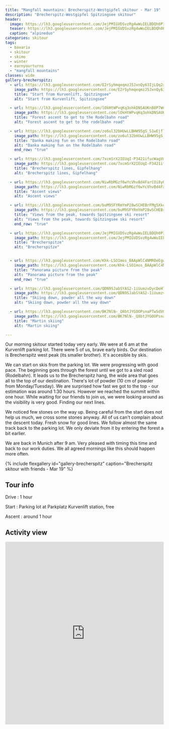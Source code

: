 ```yaml
---
title: "Mangfall mountains: Brecherspitz-Westgipfel skitour - Mar 19"
description: "Brecherspitz-Westgipfel Spitzingsee skitour"
header:
  image: https://lh3.googleusercontent.com/JejPMIGVDSvzRg4wWuIELBDQh0P3vqhzmBdrWXL94GlDQyeGUpKnYCwpqubWejev3A15wjrGYGnZNU73hcnC981KwxS8GbV7MeY4qNVxNFI993ZkBn2u_DaJQzsrJ9hFASZGKl7zIHx-68CJJ3ftD_bQKF0deUumuXKBCQMuEKa9_2NSVXy0WxwwFlmUBEU3VztJy-a8EWXy9lvAFRBn7e5FgByD1f0-XbVGzGs6t8mhxug43eKu57dEfQ8ofYA9Z4wVjBAZjGu1pPa-gEoL73tW5vpHgI32pCXjoT9DK43-RxQyNABpEj7qrQewWcv8nrbg7dUn-__5FYx2F_xQ-xcRNcikR5faDwXnGClUtLzY0Y2FppA7Ip8ze1g0qln3N1zVlhc2ypQL6Nxtq00DqDnBZoNFqmAC7gQlL9vkGZRCWJnflb2_gRKfiiZvUR1fEjmOfraR-TL4yVEdKTfr-qogDtOpTAe2trPU6Hj5X-oIpctOlKYG_mxCNI_tFdFWTryBgsiYOXBkvYEp8lp9_dUBuYh-UT3QpsBVf0LpdEwYD4nl6sm0e4y4NBXGFyryyWZ-GHlPEPZB_A3Udf8XSyKzcwlA1gBm6OzXejucYQKLGEm56IJxhfPaOlAT9C_E7AaIzzQjYYrJk0D-h2jchao3fRU5MSlOy8wNPTOX-ClJ8bLbTYRp8wzVjDAVyG3co5GiGpaI1JLDoSOgXQorlxe_hA=w2054-h1542-no
  teaser: https://lh3.googleusercontent.com/JejPMIGVDSvzRg4wWuIELBDQh0P3vqhzmBdrWXL94GlDQyeGUpKnYCwpqubWejev3A15wjrGYGnZNU73hcnC981KwxS8GbV7MeY4qNVxNFI993ZkBn2u_DaJQzsrJ9hFASZGKl7zIHx-68CJJ3ftD_bQKF0deUumuXKBCQMuEKa9_2NSVXy0WxwwFlmUBEU3VztJy-a8EWXy9lvAFRBn7e5FgByD1f0-XbVGzGs6t8mhxug43eKu57dEfQ8ofYA9Z4wVjBAZjGu1pPa-gEoL73tW5vpHgI32pCXjoT9DK43-RxQyNABpEj7qrQewWcv8nrbg7dUn-__5FYx2F_xQ-xcRNcikR5faDwXnGClUtLzY0Y2FppA7Ip8ze1g0qln3N1zVlhc2ypQL6Nxtq00DqDnBZoNFqmAC7gQlL9vkGZRCWJnflb2_gRKfiiZvUR1fEjmOfraR-TL4yVEdKTfr-qogDtOpTAe2trPU6Hj5X-oIpctOlKYG_mxCNI_tFdFWTryBgsiYOXBkvYEp8lp9_dUBuYh-UT3QpsBVf0LpdEwYD4nl6sm0e4y4NBXGFyryyWZ-GHlPEPZB_A3Udf8XSyKzcwlA1gBm6OzXejucYQKLGEm56IJxhfPaOlAT9C_E7AaIzzQjYYrJk0D-h2jchao3fRU5MSlOy8wNPTOX-ClJ8bLbTYRp8wzVjDAVyG3co5GiGpaI1JLDoSOgXQorlxe_hA=w800-h300-no 
  caption: "alpineduo"
categories: skitour
tags:
  - bavaria
  - skitour
  - skimo
  - winter
  - earnyourturns
  - "mangfall mountains"
classes: wide
gallery-brecherspitz:
  - url: https://lh3.googleusercontent.com/E2rSyhmqeqmzJ5JxnQy63IjLQq2xtRw04KXg5KPn8t1dQiS4gLUDi5-iWhzXh54r52d-EfHyY5IfXUxxXPij49pO5vJTGygoZkS2QbdE5GdjJO4keCugu7L4QXY5IEFnAJnfMCJ2ik_v7Mpz96HrfqdkwmUAD5pDHHStjPDXzkQwq-W5u9tRWIWnaAPmstcA0s9LhZ6-4HRRETOPYy6fd83Q4wIk-UvaaNk75VI_PgDn6rP0wY6l07GLWLexs-eX3yogimD1_dbi7ktF48MNZQUZQNOK-itS-gfxnRJi84LiIakQVsK0Cf9FhlQZGI1jVaKsUM8nhV8nFUp-Q8Z-B9c14sSYURDJXWu0tay6Z6iaQWQHpOm9uo1BlTiCiak0nFWTJrIWyoy8O9JSeCTjJffF5YZtDaDkuunUv-FnodsQtgOkKCbsiGmCfAHaCb0KbhJzWzpLhsdgXY3jUym_URSYVJ5fnx_mdyLFztKMZOZHxc17m3cV6dwxK8BzT744aPZWYlVzOjgKwKYSykofLrhwSJzmHsijVbbIZGwGCtkmL18hdp1JEuK3xbhTKKw4PYYsBhQOWiuIDbOwsqPsYPQ-9tmUzUJaE6IvugfzeyQiZ4KjWeOVExy9qQXAuDbn0jaJKtZ3woOFWOu0aMoxTM3Gl0gCzXV7I8sn8RfCzLDNqOR8Wcfe3cPOUIRt_naZRdy99aWgxBu8HUKWHY5u6djIWQ=w1156-h1540-no
    image_path: https://lh3.googleusercontent.com/E2rSyhmqeqmzJ5JxnQy63IjLQq2xtRw04KXg5KPn8t1dQiS4gLUDi5-iWhzXh54r52d-EfHyY5IfXUxxXPij49pO5vJTGygoZkS2QbdE5GdjJO4keCugu7L4QXY5IEFnAJnfMCJ2ik_v7Mpz96HrfqdkwmUAD5pDHHStjPDXzkQwq-W5u9tRWIWnaAPmstcA0s9LhZ6-4HRRETOPYy6fd83Q4wIk-UvaaNk75VI_PgDn6rP0wY6l07GLWLexs-eX3yogimD1_dbi7ktF48MNZQUZQNOK-itS-gfxnRJi84LiIakQVsK0Cf9FhlQZGI1jVaKsUM8nhV8nFUp-Q8Z-B9c14sSYURDJXWu0tay6Z6iaQWQHpOm9uo1BlTiCiak0nFWTJrIWyoy8O9JSeCTjJffF5YZtDaDkuunUv-FnodsQtgOkKCbsiGmCfAHaCb0KbhJzWzpLhsdgXY3jUym_URSYVJ5fnx_mdyLFztKMZOZHxc17m3cV6dwxK8BzT744aPZWYlVzOjgKwKYSykofLrhwSJzmHsijVbbIZGwGCtkmL18hdp1JEuK3xbhTKKw4PYYsBhQOWiuIDbOwsqPsYPQ-9tmUzUJaE6IvugfzeyQiZ4KjWeOVExy9qQXAuDbn0jaJKtZ3woOFWOu0aMoxTM3Gl0gCzXV7I8sn8RfCzLDNqOR8Wcfe3cPOUIRt_naZRdy99aWgxBu8HUKWHY5u6djIWQ=w300-h400-no
    title: "Start from Kurvenlift, Spitzingsee"
    alt: "Start from Kurvenlift, Spitzingsee"

  - url: https://lh3.googleusercontent.com/lOkHtWPvqKq3ohkDNSAUKnB8P7WnYNRJ0HCIYdTZcn_KOXu6C87OcKFrpGfR5tpJqqH23RlhbsvSir_gTcs0lray8IdKRGETLOBywE-PZOMDdE9iWNxOyxgfHfUgys_qFe-g33RqstQFWsV4-FBHH56jEZ_OqYGRN70476DDdY56sNPpHNEqjdR0v1qHxqRT6TdbzB-ET4_oT-pSKvrAA0UP3NK9JeWxPiLkrLlSoEC5-2J_zobX_2LLHH46_7VolzNZVf0VKcw7fY8acmDGWjp-4P9oFeo9kCNzW4Gjkjsx6RaswyVroz6QA4r9Dhr6gWzIgubNYEmTioRYOJ4DoTJ2O-xNd48mcorclzuk_WJ8vWTtgt3_LMBi-Xn78RSWI_Ce7nxuqjKsRBMTSF0fz0EaJfZQ_oQkfn5O3aVwkDLOQqRdqLVsHwKb4z1M9snIxbD8a_mfwTXL-mAXC3bvbmD4fQIfdlfIaP9Y0cXnSa9pf6-7jFwU0Ot6jcK5PauXchMoUoZaqml0Bv85OTN0ASRhD7kdnAB-7Lhcj77QQ6yIIT3Td_5D3-7DWN68O9u0tmXGfpphtspcY4I0OK1rnxicItTwfJ8WFtJ5iQ5wmvKJJ3EjqW7PP3cWUFwXGZ_yR-pxXVklrC5q47TzcVA2fAWAngfvBVHvulfP6tAV3DRfL4xjbhAHWppZIZNFFB7DRbB39Bj08zpF2_8r3i0kBy1mAw=w1156-h1540-no
    image_path: https://lh3.googleusercontent.com/lOkHtWPvqKq3ohkDNSAUKnB8P7WnYNRJ0HCIYdTZcn_KOXu6C87OcKFrpGfR5tpJqqH23RlhbsvSir_gTcs0lray8IdKRGETLOBywE-PZOMDdE9iWNxOyxgfHfUgys_qFe-g33RqstQFWsV4-FBHH56jEZ_OqYGRN70476DDdY56sNPpHNEqjdR0v1qHxqRT6TdbzB-ET4_oT-pSKvrAA0UP3NK9JeWxPiLkrLlSoEC5-2J_zobX_2LLHH46_7VolzNZVf0VKcw7fY8acmDGWjp-4P9oFeo9kCNzW4Gjkjsx6RaswyVroz6QA4r9Dhr6gWzIgubNYEmTioRYOJ4DoTJ2O-xNd48mcorclzuk_WJ8vWTtgt3_LMBi-Xn78RSWI_Ce7nxuqjKsRBMTSF0fz0EaJfZQ_oQkfn5O3aVwkDLOQqRdqLVsHwKb4z1M9snIxbD8a_mfwTXL-mAXC3bvbmD4fQIfdlfIaP9Y0cXnSa9pf6-7jFwU0Ot6jcK5PauXchMoUoZaqml0Bv85OTN0ASRhD7kdnAB-7Lhcj77QQ6yIIT3Td_5D3-7DWN68O9u0tmXGfpphtspcY4I0OK1rnxicItTwfJ8WFtJ5iQ5wmvKJJ3EjqW7PP3cWUFwXGZ_yR-pxXVklrC5q47TzcVA2fAWAngfvBVHvulfP6tAV3DRfL4xjbhAHWppZIZNFFB7DRbB39Bj08zpF2_8r3i0kBy1mAw=w300-h400-no
    title: "Forest ascent to get to the Rodelbahn road"
    alt: "Forest ascent to get to the rodelbahn road"

  - url: https://lh3.googleusercontent.com/zo6ul32bHUwLLBHW95gS_S1wEjflsbl_8iuPGVkdQJKEQcIqSnY2AN0fMT6A0mks61SMh49OsuCb_ulkl4TKqF5EIjn6gnrgr0Vzq3FHO1zlCNlcnrSCClpZgiUamJLd5N-jQG-WJnBMSWD0AR14Gt7KtllTmu7ZxnhtcoOSas8StapkWwNT7SWLE1-UNOmGbDpbVEcIHUVZEGD5v17tD1IBQzxEPPLiE60mZYIgNrTQgVmsLFl4n_MTTsVIRS8JyHQUct5Y9kFT2LGIb13zbwl_M1c5fHKLU34U2mfJiXyqSUbEGT9Mw5VugWQW5sqBDWDulwYk_sO3Gkc-NEwgWwszOd810rNg26qW964DeLn4KnRr3okV3ZMo7kekuStM_3zNKDtx_H-VF5TniVPT7JndIhWYB2OKAKj_qkWWvNJ0uSHcKtGkSGxmvHlwVoUH8KdoaMKTIWRg2rsjF2qFWSzcXwPEbNvcqzDjxHAlEDqotNGKXDIX7Vrtr2YmCWGCfBI9V3tDlWPOjvORJPovKMpDgrSqp1l3730r7UJxExtCA_tZuwaOdu864lqiXbSpJuewU9vgfSU9mo96quMDX5-8thIzihVfJrUw8OesGc991WQqeroseJe4Ln8_gGtWN-n9UP3XE2yDvLzkHOuXICTqJxJopBnDpLHCrLmAupdoE3es4pp4URl1A935eNJLg_Fw_OgRHA4rir9pB7Guj73VYA=w1156-h1540-no
    image_path: https://lh3.googleusercontent.com/zo6ul32bHUwLLBHW95gS_S1wEjflsbl_8iuPGVkdQJKEQcIqSnY2AN0fMT6A0mks61SMh49OsuCb_ulkl4TKqF5EIjn6gnrgr0Vzq3FHO1zlCNlcnrSCClpZgiUamJLd5N-jQG-WJnBMSWD0AR14Gt7KtllTmu7ZxnhtcoOSas8StapkWwNT7SWLE1-UNOmGbDpbVEcIHUVZEGD5v17tD1IBQzxEPPLiE60mZYIgNrTQgVmsLFl4n_MTTsVIRS8JyHQUct5Y9kFT2LGIb13zbwl_M1c5fHKLU34U2mfJiXyqSUbEGT9Mw5VugWQW5sqBDWDulwYk_sO3Gkc-NEwgWwszOd810rNg26qW964DeLn4KnRr3okV3ZMo7kekuStM_3zNKDtx_H-VF5TniVPT7JndIhWYB2OKAKj_qkWWvNJ0uSHcKtGkSGxmvHlwVoUH8KdoaMKTIWRg2rsjF2qFWSzcXwPEbNvcqzDjxHAlEDqotNGKXDIX7Vrtr2YmCWGCfBI9V3tDlWPOjvORJPovKMpDgrSqp1l3730r7UJxExtCA_tZuwaOdu864lqiXbSpJuewU9vgfSU9mo96quMDX5-8thIzihVfJrUw8OesGc991WQqeroseJe4Ln8_gGtWN-n9UP3XE2yDvLzkHOuXICTqJxJopBnDpLHCrLmAupdoE3es4pp4URl1A935eNJLg_Fw_OgRHA4rir9pB7Guj73VYA=w300-h400-no
    title: "Danka making fun on the Rodelbahn road"
    alt: "Danka making fun on the Rodelbahn road"
    end_row: "true"

  - url: https://lh3.googleusercontent.com/7xcmSrX2IEUqI-P3421ifucWagVmNAleACe-nty-38KhEP44-P9Aviu5fPOqVmYJX0NxKYokdwo-DSQbzvQPmGnK08vVr7kUOBYThKcpwXhIglKhZz5wChbmqna225ADCgPxT1GPnOtgLqesnhslrBIqT8Yu0qUWFLRYeMV9Zo9WjiexP7avYue-NkXuQttLDwl0h5Li5gQF5xndwJ0X-qCSnUZNjUSOKQxySrMW8MuxKSKdL-DEDtm6AALWOtVqiMKXt2Yk6iEv6YWEfu04Oy9SODAhAErK79h7f3Msx-Q76MuGfwqYSijzfpMzBWPKJjsKOrb__mboY_-QFG8DPdg7XesEBNxeO-j_rMF07am9g6LT6O4r-fxrQ3FEiYdw0yfCftf-8u2KVbIlaMxcSwYm-o2vOwPhrvRvDJnsIz_d4t0lrWnbIhWemiM9yOxC0Nc41x03xSgJmCsRgWZrC6lcM_-Abk-mWuiyet2fmU4qf5OFjxS6q3vod162VjPYgtizGdg2CWP8ffB9jwfWYX5hatw6GGHlUg88TC_JtvbcC5r1LdNlLjQNNfttoTI4B3Kp63S7yfXbfyD3kczRIB0SpbV0a6sRbvszzLUJZ-70XAUnKoreLRY1q9u4_DpivvvjMv_PV0zCPfzhdImxzA2la4E_ypLZ69Dj8DDgRTsQgGPIzFgljdOMK7vzTWM7S-5VHPsR0-w31HdFxrvNeEpVYA=w2054-h1542-no
    image_path: https://lh3.googleusercontent.com/7xcmSrX2IEUqI-P3421ifucWagVmNAleACe-nty-38KhEP44-P9Aviu5fPOqVmYJX0NxKYokdwo-DSQbzvQPmGnK08vVr7kUOBYThKcpwXhIglKhZz5wChbmqna225ADCgPxT1GPnOtgLqesnhslrBIqT8Yu0qUWFLRYeMV9Zo9WjiexP7avYue-NkXuQttLDwl0h5Li5gQF5xndwJ0X-qCSnUZNjUSOKQxySrMW8MuxKSKdL-DEDtm6AALWOtVqiMKXt2Yk6iEv6YWEfu04Oy9SODAhAErK79h7f3Msx-Q76MuGfwqYSijzfpMzBWPKJjsKOrb__mboY_-QFG8DPdg7XesEBNxeO-j_rMF07am9g6LT6O4r-fxrQ3FEiYdw0yfCftf-8u2KVbIlaMxcSwYm-o2vOwPhrvRvDJnsIz_d4t0lrWnbIhWemiM9yOxC0Nc41x03xSgJmCsRgWZrC6lcM_-Abk-mWuiyet2fmU4qf5OFjxS6q3vod162VjPYgtizGdg2CWP8ffB9jwfWYX5hatw6GGHlUg88TC_JtvbcC5r1LdNlLjQNNfttoTI4B3Kp63S7yfXbfyD3kczRIB0SpbV0a6sRbvszzLUJZ-70XAUnKoreLRY1q9u4_DpivvvjMv_PV0zCPfzhdImxzA2la4E_ypLZ69Dj8DDgRTsQgGPIzFgljdOMK7vzTWM7S-5VHPsR0-w31HdFxrvNeEpVYA=w400-h300-no
    title: "Brecherspitz lines, Gipfelhang"
    alt: "Brecherspitz lines, Gipfelhang"

  - url: https://lh3.googleusercontent.com/NiwRbMGzf6wYcVhvBd4FarCOi8yOOx9tuvr6z6BGb1I76RQ9J00otcYGoIwu7mYuPTNdH1_7romn_ervWFA9PznCdTAmy-DdqH-L35gR3VetFXbSPCfWcyLa-q5G-q_5wmOyaYvw6yB2SNdGw0klNWsSiM6_CqRPONN7fYR3WjP98f05MvjGKRy2_3k1xXbCKWWMmQqZn8gHOiAQtdqHyzCH_JySfX7B98nUdmJo5cz8oqQ7Vg_dD1mnrBMMpM3zzNptmPifG8lsBttacWjGXhJkEe5WqQx6qUcb95NagNonfjOil-qY_YbAH3bn7hwBm4T0kqyq4idnMfOmuz3ma9eWf1ytwv47Eiuh-5LVm3PLYSDoh3Wix80dkHkM6J8ut7HxEy55hOf_T0_j6wifQVGBYJ4wKsn6RQGrxV8TqbEUCsTrZ6e5qaZtjCdNY40VL0w7kujxYV_0q6TyRS_KCDRjaDqvbt0X4dnYs8pnAiwxlhqOcYoAyRgvBLVY_tcdmC_JeaokuPeh7Cp8vBKLLfrZfhAduHKfy-Ih6550g0dfcbU1SjazB_IDdD_bzAfQuDntGUs64faUS3qNP3ddHFUkhf2mMo06XlT_TRISJ1x6gvF5mKpwWAs0-VrGeSiMF_wCpZ85jqL1DocaUrSdgQuDkaaOyHpUZDcFBU4jnBACcGQi3oL9xzcJGOfgRRBfqP1AzZrvzoXYKGc8FJco1cgFpQ=w2054-h1542-no
    image_path: https://lh3.googleusercontent.com/NiwRbMGzf6wYcVhvBd4FarCOi8yOOx9tuvr6z6BGb1I76RQ9J00otcYGoIwu7mYuPTNdH1_7romn_ervWFA9PznCdTAmy-DdqH-L35gR3VetFXbSPCfWcyLa-q5G-q_5wmOyaYvw6yB2SNdGw0klNWsSiM6_CqRPONN7fYR3WjP98f05MvjGKRy2_3k1xXbCKWWMmQqZn8gHOiAQtdqHyzCH_JySfX7B98nUdmJo5cz8oqQ7Vg_dD1mnrBMMpM3zzNptmPifG8lsBttacWjGXhJkEe5WqQx6qUcb95NagNonfjOil-qY_YbAH3bn7hwBm4T0kqyq4idnMfOmuz3ma9eWf1ytwv47Eiuh-5LVm3PLYSDoh3Wix80dkHkM6J8ut7HxEy55hOf_T0_j6wifQVGBYJ4wKsn6RQGrxV8TqbEUCsTrZ6e5qaZtjCdNY40VL0w7kujxYV_0q6TyRS_KCDRjaDqvbt0X4dnYs8pnAiwxlhqOcYoAyRgvBLVY_tcdmC_JeaokuPeh7Cp8vBKLLfrZfhAduHKfy-Ih6550g0dfcbU1SjazB_IDdD_bzAfQuDntGUs64faUS3qNP3ddHFUkhf2mMo06XlT_TRISJ1x6gvF5mKpwWAs0-VrGeSiMF_wCpZ85jqL1DocaUrSdgQuDkaaOyHpUZDcFBU4jnBACcGQi3oL9xzcJGOfgRRBfqP1AzZrvzoXYKGc8FJco1cgFpQ=w400-h300-no
    title: "Ascent views"
    alt: "Ascent views"

  - url: https://lh3.googleusercontent.com/buM9SFYRmYmP28wSCHEBrFMg5XkqwlCY56L2jUx3RPphrPs33aRS-_3mH573Fzq9AcWLUJAAg6YnqImMVXicaoTm81aFLlJgGS0mEYET_eSarqdYBbU_2WdJsAF945tbPo-SNTT8yhM1NEDIBDfME4gPhZY9JH1qbZlpG19a4Q0_50YVeLbtQz8iFuWbWCqhY-iOPWE0ucXuqJ_n5sAEKivXY8ahOXADck9EvjWvf5MO7EQA27Xdi7_Lz2b6Xjqi7vnYnL58kP1WXL-6fzCkABs-MkN4Xx9RTLhprGd5jHtHwp7ElQRQ0aGz2T2PyaY4l7BFFLfUNyniVXCNLJ8yuowiWtY69fvPTXKvKi2C2StISHqMQxmearfkRZqtzj-63WXhfSTqqBHGs7Fw8REyHvrAK682aIGhKkgTMk6DYnBoNERf35HeImgH-g49YU1zV5mj6MVcnD2XUG29iKObG22PuO1foNGz02k7S1VrV5m6HLiP6-vIjtUbLtkd8N7UIWUYErDBxzFAXLIvvVueRq-eDwBjMCgIfNeLZZBFEsUc2v3S9k25HIjyrtRJUWbhLMogRJ40sUjM8GgWIdQ5ICfys4-xGJEn5zbxiwI_l_5WzMtjiunC_shodVTMn-PA5PMyQhU7BwAVxDQKRdE1FeglPO2QDMg-sOj1evILF_HBWxiM6eC7CNMb-GHqiQy-QlBNoB2po_sXz6m7RuFu6pQboA=w2016-h1512-no
    image_path: https://lh3.googleusercontent.com/buM9SFYRmYmP28wSCHEBrFMg5XkqwlCY56L2jUx3RPphrPs33aRS-_3mH573Fzq9AcWLUJAAg6YnqImMVXicaoTm81aFLlJgGS0mEYET_eSarqdYBbU_2WdJsAF945tbPo-SNTT8yhM1NEDIBDfME4gPhZY9JH1qbZlpG19a4Q0_50YVeLbtQz8iFuWbWCqhY-iOPWE0ucXuqJ_n5sAEKivXY8ahOXADck9EvjWvf5MO7EQA27Xdi7_Lz2b6Xjqi7vnYnL58kP1WXL-6fzCkABs-MkN4Xx9RTLhprGd5jHtHwp7ElQRQ0aGz2T2PyaY4l7BFFLfUNyniVXCNLJ8yuowiWtY69fvPTXKvKi2C2StISHqMQxmearfkRZqtzj-63WXhfSTqqBHGs7Fw8REyHvrAK682aIGhKkgTMk6DYnBoNERf35HeImgH-g49YU1zV5mj6MVcnD2XUG29iKObG22PuO1foNGz02k7S1VrV5m6HLiP6-vIjtUbLtkd8N7UIWUYErDBxzFAXLIvvVueRq-eDwBjMCgIfNeLZZBFEsUc2v3S9k25HIjyrtRJUWbhLMogRJ40sUjM8GgWIdQ5ICfys4-xGJEn5zbxiwI_l_5WzMtjiunC_shodVTMn-PA5PMyQhU7BwAVxDQKRdE1FeglPO2QDMg-sOj1evILF_HBWxiM6eC7CNMb-GHqiQy-QlBNoB2po_sXz6m7RuFu6pQboA=w400-h300-no
    title: "Views from the peak, towards Spitzingsee ski resort"
    alt: "Views from the peak, towards Spitzingsee ski resort"
    end_row: "true"

  - url: https://lh3.googleusercontent.com/JejPMIGVDSvzRg4wWuIELBDQh0P3vqhzmBdrWXL94GlDQyeGUpKnYCwpqubWejev3A15wjrGYGnZNU73hcnC981KwxS8GbV7MeY4qNVxNFI993ZkBn2u_DaJQzsrJ9hFASZGKl7zIHx-68CJJ3ftD_bQKF0deUumuXKBCQMuEKa9_2NSVXy0WxwwFlmUBEU3VztJy-a8EWXy9lvAFRBn7e5FgByD1f0-XbVGzGs6t8mhxug43eKu57dEfQ8ofYA9Z4wVjBAZjGu1pPa-gEoL73tW5vpHgI32pCXjoT9DK43-RxQyNABpEj7qrQewWcv8nrbg7dUn-__5FYx2F_xQ-xcRNcikR5faDwXnGClUtLzY0Y2FppA7Ip8ze1g0qln3N1zVlhc2ypQL6Nxtq00DqDnBZoNFqmAC7gQlL9vkGZRCWJnflb2_gRKfiiZvUR1fEjmOfraR-TL4yVEdKTfr-qogDtOpTAe2trPU6Hj5X-oIpctOlKYG_mxCNI_tFdFWTryBgsiYOXBkvYEp8lp9_dUBuYh-UT3QpsBVf0LpdEwYD4nl6sm0e4y4NBXGFyryyWZ-GHlPEPZB_A3Udf8XSyKzcwlA1gBm6OzXejucYQKLGEm56IJxhfPaOlAT9C_E7AaIzzQjYYrJk0D-h2jchao3fRU5MSlOy8wNPTOX-ClJ8bLbTYRp8wzVjDAVyG3co5GiGpaI1JLDoSOgXQorlxe_hA=w2054-h1542-no
    image_path: https://lh3.googleusercontent.com/JejPMIGVDSvzRg4wWuIELBDQh0P3vqhzmBdrWXL94GlDQyeGUpKnYCwpqubWejev3A15wjrGYGnZNU73hcnC981KwxS8GbV7MeY4qNVxNFI993ZkBn2u_DaJQzsrJ9hFASZGKl7zIHx-68CJJ3ftD_bQKF0deUumuXKBCQMuEKa9_2NSVXy0WxwwFlmUBEU3VztJy-a8EWXy9lvAFRBn7e5FgByD1f0-XbVGzGs6t8mhxug43eKu57dEfQ8ofYA9Z4wVjBAZjGu1pPa-gEoL73tW5vpHgI32pCXjoT9DK43-RxQyNABpEj7qrQewWcv8nrbg7dUn-__5FYx2F_xQ-xcRNcikR5faDwXnGClUtLzY0Y2FppA7Ip8ze1g0qln3N1zVlhc2ypQL6Nxtq00DqDnBZoNFqmAC7gQlL9vkGZRCWJnflb2_gRKfiiZvUR1fEjmOfraR-TL4yVEdKTfr-qogDtOpTAe2trPU6Hj5X-oIpctOlKYG_mxCNI_tFdFWTryBgsiYOXBkvYEp8lp9_dUBuYh-UT3QpsBVf0LpdEwYD4nl6sm0e4y4NBXGFyryyWZ-GHlPEPZB_A3Udf8XSyKzcwlA1gBm6OzXejucYQKLGEm56IJxhfPaOlAT9C_E7AaIzzQjYYrJk0D-h2jchao3fRU5MSlOy8wNPTOX-ClJ8bLbTYRp8wzVjDAVyG3co5GiGpaI1JLDoSOgXQorlxe_hA=w400-h300-no
    title: "Brecherspitze"
    alt: "Brecherspitze"


  - url: https://lh3.googleusercontent.com/Khk-LSO1mos_BAApWlC4NMR0eEgwsu-gG7bYbf43LIpKvNNDhBW9wl-2reZbFuMCcikcwluww70BTN3Iw6EQ09zOJgzqGd-cobjmPmubJLv4cYM-0a7FyoN2fmnl1anTGGMUtZmlSj3ilO2214AnH4QTi5Ya63fHwtw-8DbwuZ3O3wXmfLeCrRc4q3eRo0K5Ya8IOwET8jCc4vmn8N_OueX8ZLkjX8d4_wOUYBtKWz2J5Y8eb317m1vgc21Co9T3ivuaw2OK0_WEo6x59Uor0F-xIx-PcDfVhHRFH8exn6bQbnK2lLOPH4mPsCkC7Q1f1XQkqnENw2MLKE0hQsVQBEYRnqNPxYLzeK8Cu0n5oAQmlllVt_uLKX-y5C4ZGIV9_mTIZ1_hautBWU5MLyF7_q6E89KLl1A4cvazmqKhh2QROgG-j2Tj7T87PVyidoNRfJoqTQHQuIy1Z5ljXKvHqh-alMeGfnrAbD3ndbwg7094H8YbWDShmNgZD8ZmDeyw8g74DCVvdfg8TxhJ-lTNvh_hRX6scNIfaWRECY9JboNMlOoCeic0qbfiHeAm27wj-fp_kWlEsyGkoe3ICHJ8uuJuFxKyk4atyhGyKkBvJNgHfbI3qR-EpUi4Q3WTuL2aTS7PFmwrzsPs03GQ9xystwNiFFY_IPwUDJMMF9i4X5F-ZbBOQXueloxjKqK38ZNs9ZrpP52HCMy_rTt89yDw1IiQ7Q=w2736-h1382-no
    image_path: https://lh3.googleusercontent.com/Khk-LSO1mos_BAApWlC4NMR0eEgwsu-gG7bYbf43LIpKvNNDhBW9wl-2reZbFuMCcikcwluww70BTN3Iw6EQ09zOJgzqGd-cobjmPmubJLv4cYM-0a7FyoN2fmnl1anTGGMUtZmlSj3ilO2214AnH4QTi5Ya63fHwtw-8DbwuZ3O3wXmfLeCrRc4q3eRo0K5Ya8IOwET8jCc4vmn8N_OueX8ZLkjX8d4_wOUYBtKWz2J5Y8eb317m1vgc21Co9T3ivuaw2OK0_WEo6x59Uor0F-xIx-PcDfVhHRFH8exn6bQbnK2lLOPH4mPsCkC7Q1f1XQkqnENw2MLKE0hQsVQBEYRnqNPxYLzeK8Cu0n5oAQmlllVt_uLKX-y5C4ZGIV9_mTIZ1_hautBWU5MLyF7_q6E89KLl1A4cvazmqKhh2QROgG-j2Tj7T87PVyidoNRfJoqTQHQuIy1Z5ljXKvHqh-alMeGfnrAbD3ndbwg7094H8YbWDShmNgZD8ZmDeyw8g74DCVvdfg8TxhJ-lTNvh_hRX6scNIfaWRECY9JboNMlOoCeic0qbfiHeAm27wj-fp_kWlEsyGkoe3ICHJ8uuJuFxKyk4atyhGyKkBvJNgHfbI3qR-EpUi4Q3WTuL2aTS7PFmwrzsPs03GQ9xystwNiFFY_IPwUDJMMF9i4X5F-ZbBOQXueloxjKqK38ZNs9ZrpP52HCMy_rTt89yDw1IiQ7Q=w500-h300-no
    title: "Panorama picture from the peak"
    alt: "Panorama picture from the peak"
    end_row: "true"

  - url: https://lh3.googleusercontent.com/QDN9SJabSYAS2-1iUumzvDycDeHTkI086X7G-CrpRWGAgLs16HLxp5W84SR8l1VmzbuybQkJ2nIdRk7x92Z4Rxb5hgFQEDSoa1WsG2kTW03nO6ZFBQajDAWdc-tmtfXFsUCEj3tua7yn_bJq93qeiUCIyrC9bizlXuFscK4yqdF5HOTLRdPHhpyIOTvQbDZ8C5EYsOnQQ2yywekdmfo9HkOGPHN2f6sUL5GB-YH5BZd-lmYEC8ZbRl8FLVh45nZPScKpC407mUvSaZE-HDsfUVIX2a4fcZl3vRpv1i4NbXQlgqzYE_qrSXz8f0MprdJ82SMSKhrle-L3ajNUYLimwtmrUsVZ_jcSJC7WSaCmRfrz7OV1eSnV07XPLfA03ydCuLxap7DJD6_O1tfgtBfw4veoXzxWJpAQOYF-syCXQsEjiSKZK3kLv_rCjjoBEYPKzO-olrGzLXFafTvt-tarQqRDGBDSAl9M8STktoTKuek26wHj3Z6NZgw0-W8_XLKVLe74NiZVVvh57_pX7vzj5KnN3zP9alsM8KAQCBXGSO1GdHuzFjVmVNaBEtkA8w02I2Ud4dxadRgFQ9oBFZIXbTtj95tn9jHmgeLb9pNu6NAKj1HmszCShoVK5cqhRZNeEVkJ1EX8GyrJQdhAQWyEw19WJWxWKC39PA6EF0SSebnn6yOBmredqv435TdjSvw1RptZX2GYAY8y1VLHUvUm6CQ3AA=w1156-h1540-no
    image_path: https://lh3.googleusercontent.com/QDN9SJabSYAS2-1iUumzvDycDeHTkI086X7G-CrpRWGAgLs16HLxp5W84SR8l1VmzbuybQkJ2nIdRk7x92Z4Rxb5hgFQEDSoa1WsG2kTW03nO6ZFBQajDAWdc-tmtfXFsUCEj3tua7yn_bJq93qeiUCIyrC9bizlXuFscK4yqdF5HOTLRdPHhpyIOTvQbDZ8C5EYsOnQQ2yywekdmfo9HkOGPHN2f6sUL5GB-YH5BZd-lmYEC8ZbRl8FLVh45nZPScKpC407mUvSaZE-HDsfUVIX2a4fcZl3vRpv1i4NbXQlgqzYE_qrSXz8f0MprdJ82SMSKhrle-L3ajNUYLimwtmrUsVZ_jcSJC7WSaCmRfrz7OV1eSnV07XPLfA03ydCuLxap7DJD6_O1tfgtBfw4veoXzxWJpAQOYF-syCXQsEjiSKZK3kLv_rCjjoBEYPKzO-olrGzLXFafTvt-tarQqRDGBDSAl9M8STktoTKuek26wHj3Z6NZgw0-W8_XLKVLe74NiZVVvh57_pX7vzj5KnN3zP9alsM8KAQCBXGSO1GdHuzFjVmVNaBEtkA8w02I2Ud4dxadRgFQ9oBFZIXbTtj95tn9jHmgeLb9pNu6NAKj1HmszCShoVK5cqhRZNeEVkJ1EX8GyrJQdhAQWyEw19WJWxWKC39PA6EF0SSebnn6yOBmredqv435TdjSvw1RptZX2GYAY8y1VLHUvUm6CQ3AA=w300-h400-no
    title: "Skiing down, powder all the way down"
    alt: "Skiing down, powder all the way down"

  - url: https://lh3.googleusercontent.com/BK7NlN-_Q8btJYGOOPsnaPTwSdVQkOBT68vY9bkFnTxHFdyq466ZzOhSL_KafS9ddUqvk4BGyP-mu5RnaH41OGJFHk1Zhbt_ra-K8tK_tfS8_ZuPit2iMYfuPvwCE9H9i5gU7uITLaU9d677zJdmErgF0MKFGqhHxHeThfWPZiREfVXi6cihw_FIOLjaCXqxzMVI3tsul523IXKDEheay5pSEZhN9-dexpUXF9KD2k8ZJ9P-r-X9I23N3qnuCqVXizCOa_zsebb7Pq7Mr6H5PmqvbpTgqBwISN7vTFbHzhoApSnEYMoIwfr-xMZXqZHQKjlD789R_KrTfBT9jrYVFMc8i3LvRsIHvOditLCC7lULfogpdWOMibp1Twxu4Yq-8hrp3eIcvaDFX-TuXOYw0G7nzHqxCnHcB2Sh-hKSdiO8j-8AwVx6YtykqeGkb8YE_IwqaErKlkGaRvp_I9lfGnVIar27wT5L5dznW432UjDTy-9RFzoCfMQCgtGUCaYzUQbwxyYVOg0kwt-tA4GM5EIs8vi-J0KErZjPQMYDJuglcDQYxpy6PVkPz7VplvSmXTXswqBFsS18j1OF2za7A66IKLJqZImnYVFyAvfu0eBPZd8tbMXI44SIGexM9-203hGHDQ0LBhX9g3kLUPwjN8V5CZ4kMZCHOfPvopFhf9eEkhoLQVa_ZhPBG1fljIjERxaUsbDrKC9OgEIA4y785yRQ1A=w1156-h1540-no
    image_path: https://lh3.googleusercontent.com/BK7NlN-_Q8btJYGOOPsnaPTwSdVQkOBT68vY9bkFnTxHFdyq466ZzOhSL_KafS9ddUqvk4BGyP-mu5RnaH41OGJFHk1Zhbt_ra-K8tK_tfS8_ZuPit2iMYfuPvwCE9H9i5gU7uITLaU9d677zJdmErgF0MKFGqhHxHeThfWPZiREfVXi6cihw_FIOLjaCXqxzMVI3tsul523IXKDEheay5pSEZhN9-dexpUXF9KD2k8ZJ9P-r-X9I23N3qnuCqVXizCOa_zsebb7Pq7Mr6H5PmqvbpTgqBwISN7vTFbHzhoApSnEYMoIwfr-xMZXqZHQKjlD789R_KrTfBT9jrYVFMc8i3LvRsIHvOditLCC7lULfogpdWOMibp1Twxu4Yq-8hrp3eIcvaDFX-TuXOYw0G7nzHqxCnHcB2Sh-hKSdiO8j-8AwVx6YtykqeGkb8YE_IwqaErKlkGaRvp_I9lfGnVIar27wT5L5dznW432UjDTy-9RFzoCfMQCgtGUCaYzUQbwxyYVOg0kwt-tA4GM5EIs8vi-J0KErZjPQMYDJuglcDQYxpy6PVkPz7VplvSmXTXswqBFsS18j1OF2za7A66IKLJqZImnYVFyAvfu0eBPZd8tbMXI44SIGexM9-203hGHDQ0LBhX9g3kLUPwjN8V5CZ4kMZCHOfPvopFhf9eEkhoLQVa_ZhPBG1fljIjERxaUsbDrKC9OgEIA4y785yRQ1A=w300-h400-no
    title: "Martin skiing"
    alt: "Martin skiing"

---
```


Our morning skitour started today very early. We were at 6 am at the Kurvenlift parking lot. There were 5 of us, brave early birds. Our destination is Brecherspitz west peak (its smaller brother). It's accesible by skis.

We can start on skis from the parking lot. We were progressing with good pace. The beginning goes through the forest until we got to a sled road (Rodelbahn). It leads us to the Brecherspitz hang, the wide area that goes all to the top of our destination. There's lot of powder (10 cm of powder from Monday/Tuesday). We are surprised how fast we got to the top - our estimation was around 1:30 hours. However we reached the summit within one hour. While waiting for our friends to join us, we were looking around as the visibility is very good. Finding our next lines.

We noticed few stones on the way up. Being careful from the start does not help us much, we cross some stones anyway. All of us can't complain about the descent today. Fresh snow for good lines. We follow almost the same track back to the parking lot. We only deviate from it by entering the forest a bit earlier.
 
We are back in Munich after 9 am. Very pleased with timing this time and back to our work duties. We all agreed mornings like this should happen more often.

{% include flexgallery id="gallery-brecherspitz" caption="Brecherspitz skitour with friends - Mar 19" %}

## Tour info

Drive
: 1 hour

Start
: Parking lot at Parkplatz Kurvenlift station, free

Ascent
: around 1 hour 

## Activity view

<iframe src="https://www.komoot.com/tour/59109390/embed?profile=1" width="100%" height="580" frameborder="0" scrolling="no"></iframe>
